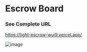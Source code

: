 # Escrow Board

### See Complete  URL

https://light-escrow-wuj9.vercel.app/

![image](https://github.com/Escrow-Board/escrow-board/assets/16322269/0ea04dda-7130-43d1-b413-53fb70de886a)

